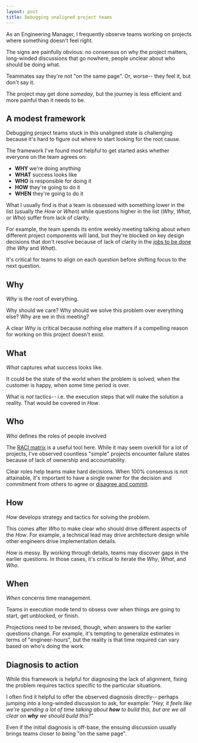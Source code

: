 ```yaml
---
layout: post
title: Debugging unaligned project teams
---
```


As an Engineering Manager, I frequently observe teams working on projects where something doesn't feel right.

The signs are painfully obvious: no consensus on why the project matters, long-winded discussions that go nowhere, people unclear about who should be doing what.

Teammates say they're not "on the same page". Or, worse-- they feel it, but don't say it.

The project may get done *someday*, but the journey is less efficient and more painful than it needs to be.

## A modest framework

Debugging project teams stuck in this unaligned state is challenging because it's hard to figure out where to start looking for the root cause.

The framework I've found most helpful to get started asks whether everyone on the team agrees on:

- **WHY** we're doing anything
- **WHAT** success looks like
- **WHO** is responsible for doing it
- **HOW** they're going to do it
- **WHEN** they're going to do it

What I usually find is that a team is obsessed with something lower in the list (usually the _How_ or _When_) while questions higher in the list (_Why_, _What_, or _Who_) suffer from lack of clarity.

For example, the team spends its entire weekly meeting talking about _when_ different project components will land, but they're blocked on key design decisions that don't resolve because of lack of clarity in the [jobs to be done](https://en.wikipedia.org/wiki/Outcome-Driven_Innovation) (the _Why_ and _What_).

It's critical for teams to align on each question before shifting focus to the next question.

## Why

_Why_ is the root of everything.

Why should we care? Why should we solve this problem over everything else? Why are we in this meeting?

A clear _Why_ is critical because nothing else matters if a compelling reason for working on this project doesn't exist.

## What

_What_ captures what success looks like.

It could be the state of the world when the problem is solved, when the customer is happy, when some time period is over. 

What is _not_ tactics-- i.e. the execution steps that will make the solution a reality. That would be covered in _How_.

## Who

_Who_ defines the roles of people involved

The [RACI matrix](https://en.wikipedia.org/wiki/Responsibility_assignment_matrix) is a useful tool here. While it may seem overkill for a lot of projects, I've observed countless "simple" projects encounter failure states because of lack of ownership and accountability.

Clear roles help teams make hard decisions. When 100% consensus is not attainable, it's important to have a single owner for the decision and commitment from others to agree or [disagree and commit](https://en.wikipedia.org/wiki/Disagree_and_commit).

## How

_How_ develops strategy and tactics for solving the problem.

This comes after _Who_ to make clear who should drive different aspects of the _How_. For example, a technical lead may drive architecture design while other engineers drive implementation details.

_How_ is messy. By working through details, teams may discover gaps in the earlier questions. In those cases, it's critical to iterate the _Why_, _What_, and _Who_.

## When

_When_ concerns time management.

Teams in execution mode tend to obsess over when things are going to start, get unblocked, or finish.

Projections need to be revised, though, when answers to the earlier questions change. For example, it's tempting to generalize estimates in terms of "engineer-hours", but the reality is that time required can vary based on who's doing the work.

## Diagnosis to action

While this framework is helpful for diagnosing the lack of alignment, fixing the problem requires tactics specific to the particular situations.

I often find it helpful to offer the observed diagnosis directly-- perhaps jumping into a long-winded discussion to ask, for example: _"Hey, it feels like we're spending a lot of time talking about **how** to build this, but are we all clear on **why** we should build this?"_

Even if the initial diagnosis is off-base, the ensuing discussion usually brings teams closer to being "on the same page".